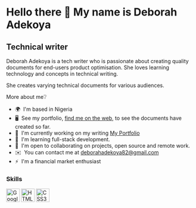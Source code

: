 Hello there 👋 My name is Deborah Adekoya
===============================
Technical writer
----------------

Deborah Adekoya is a tech writer who is passionate about creating quality documents for end-users product optimisation. She loves learning technology and concepts in technical writing.

She creates varying technical documents for various audiences.

More about me❔
* 🌍  I'm based in Nigeria
* 🖥️  See my portfolio, [find me on the web](http://https://deborahadekoya.disha.page/), to see the documents have created so far.
* 🚀  I'm currently working on my writing [My Portfolio](http://https://deborahadekoya.disha.page/)
* 🧠  I'm learning full-stack development.
* 🤝  I'm open to collaborating on projects, open source and remote work. 
* ✉️  You can contact me at [deborahadekoya82@gmail.com](mailto:deborahadekoya82@gmail.com)
* ⚡  I'm a financial market enthusiast


### Skills
<p align="left">
<a href="https://www.google.com/docs/about/" target="_blank" rel="noreferrer">
<img src="https://github.com/Debilami/Debilami/issues/1#issue-1527273263" width="36" height="36" alt="Google Docs" /></a>
  <a href="https://www.udemy.com/course/the-complete-web-development-bootcamp/learn/lecture/12287318#overview" target="_blank" rel="noreferrer">
    <img src="https://raw.githubusercontent.com/danielcranney/readme-generator/main/public/icons/skills/html5-colored.svg" width="36" height="36" alt="HTML5" /></a>
  <a href="https://www.w3.org/TR/CSS/#css" target="_blank" rel="noreferrer"><img src="https://raw.githubusercontent.com/danielcranney/readme-generator/main/public/icons/skills/css3-colored.svg" width="36" height="36" alt="CSS3" /></a>
  </p>
  








<!--
**Debilami/Debilami** is a ✨ _special_ ✨ repository because its `README.md` (this file) appears on your GitHub profile.

Here are some ideas to get you started:

- 🔭 I’m currently working on ...
- 🌱 I’m currently learning ...
- 👯 I’m looking to collaborate on ...
- 🤔 I’m looking for help with ...
- 💬 Ask me about ...
- 📫 How to reach me: ...
- 😄 Pronouns: ...
- ⚡ Fun fact: ...
-->

